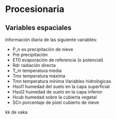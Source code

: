 # Procesionaria

## Variables espaciales

Información diaria de las siguiente variables:

- P_n es precipitación de nieve
- Pre precipitación
- ET0 evaporación de referencia (o potencial)
- Rdr radiación directa
- T_m temperatura media
- Tmx temperatura máxima
- Tmn temperatura mínima
Variables hidrológicas
- Hsol1 humedad del suelo en la capa superficial
- Hsol2 humedad de suelo en la capa inferior
- Hcub humedad sobre la cubierta vegetal
- SCn porcentaje de píxel cubierto de nieve

kk de vaka